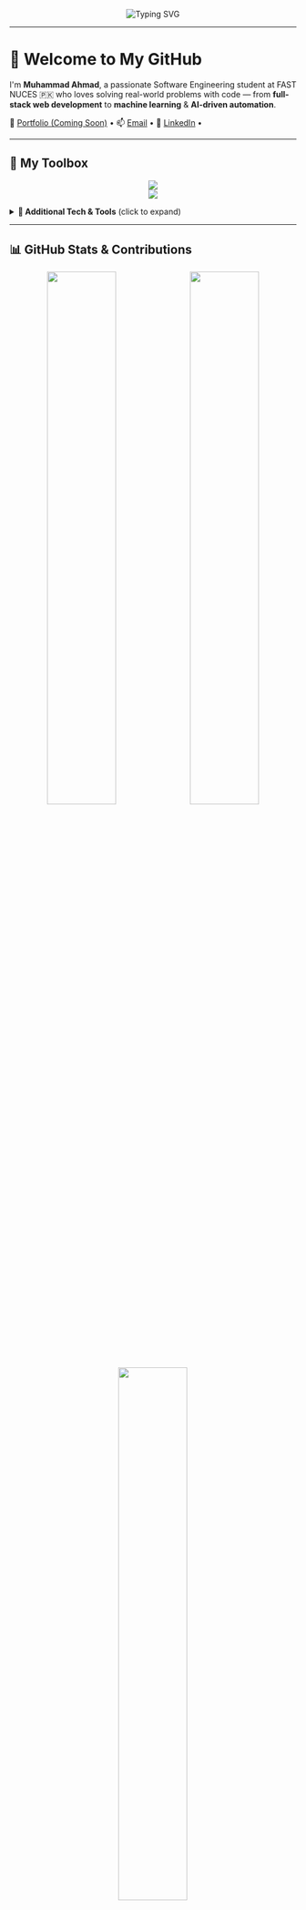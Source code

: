 <!-- BANNER / TYPING ANIMATION -->
<p align="center">
  <img src="https://readme-typing-svg.herokuapp.com?font=Fira+Code&size=24&duration=3000&pause=1000&center=true&width=435&lines=Hey%2C+I'm+Muhammad+Ahmad!;Software+Engineer+%7C+MERN+Stack+Dev+%7C+AI+Enthusiast;Let's+build+something+awesome+together+%F0%9F%92%BB" alt="Typing SVG" />
</p>

---

# 👋 Welcome to My GitHub

I'm **Muhammad Ahmad**, a passionate Software Engineering student at FAST NUCES 🇵🇰 who loves solving real-world problems with code — from **full-stack web development** to **machine learning** & **AI-driven automation**.

🔗 [Portfolio (Coming Soon)]() • 📫 [Email](mailto:ahmadfarooq9123@gmail.com) • 🔗 [LinkedIn](https://www.linkedin.com/in/muhammad-ahmad-a638a32a9/) •

---

## 🚀 My Toolbox

<p align="center">
  <img src="https://skillicons.dev/icons?i=js,ts,react,nodejs,express,mongodb,python,java,cpp,bash,html,css,sql" />
  <br />
  <img src="https://skillicons.dev/icons?i=docker,kubernetes,github,git,figma,linux" />
</p>

<details>
  <summary><b>🧰 Additional Tech & Tools</b> (click to expand)</summary>
  
- **Frameworks/Libraries:** MERN Stack, Spring Boot, Spring MVC, JavaFX, Chart.js, Redux, Axios, jQuery, Bootstrap  
- **AI/ML:** TensorFlow/Keras, PyTorch, Scikit-learn, OpenCV  
- **Tools:** GitHub Actions, Postman, Jira, Apache2, Nginx  
- **Databases:** MySQL, MongoDB, SQL Server  

</details>

---

## 📊 GitHub Stats & Contributions

<p align="center">
  <img src="https://github-readme-stats.vercel.app/api?username=MuhammadAhmadFarooq&show_icons=true&theme=react&hide_border=true" width="49%"/>
  <img src="https://github-readme-streak-stats.herokuapp.com/?user=MuhammadAhmadFarooq&theme=react&hide_border=true" width="49%" />
</p>

<p align="center">
  <img src="https://github-readme-stats.vercel.app/api/top-langs/?username=MuhammadAhmadFarooq&layout=compact&theme=react&hide_border=true" width="49%" />
</p>

---

## 💼 Projects Showcase

| Name | Description | Tech |
|------|-------------|------|
| [🧠 MazeAI](https://github.com/MuhammadAhmadFarooq/MazeAI-Intelligent-Maze-Solver) | AI Maze Solver using BFS, A*, ML & CSP | Python, ML, Visualization |
| [📈 Stock Predictor](https://github.com/MuhammadAhmadFarooq/Neural-Network-Based-Stock-Market-Predictor) | LSTM + Transformers on OHLC data | Python, TensorFlow, Streamlit |
| [🌤️ Weather Gemini](https://github.com/MuhammadAhmadFarooq/my-weather-dashboard) | Weather Dashboard + AI Chatbot | JS, Gemini API, Chart.js |
| [🐔 Poultry Manager](https://github.com/MuhammadAhmadFarooq/PFMS-MERN) | Farm Management System (MERN) | React, Node, MongoDB |
| [💊 Pharmacy System](https://github.com/MuhammadAhmadFarooq/Pharmacy-Managment-System) | JavaFX GUI & SQL integration | Java, MVC, SQL |

---

## 🧠 Current Focus

- ☁️ Exploring Oracle Cloud ERP & consulting systems  
- ⚙️ Scaling DevOps with Kubernetes  
- 🔗 Blockchain in FinTech (IEEE R&D FAST)  
- 🧠 NLP & LLM API integrations  
- 🛠️ Building complex UIs with React + SEO SSR

---

## 🌟 Let's Connect

💬 I’m open to: `Internships`, `Collaborations`, `Hackathons`, and `R&D Projects`.

📧 **Email:** ahmadfarooq9123@gmail.com  
📍 **Based in:** Islamabad, PK  

---

<p align="center">
  <img src="https://komarev.com/ghpvc/?username=MuhammadAhmadFarooq&label=Visitors&color=0e75b6&style=flat" alt="profile views" />
</p>

<p align="center">🧠 “Learning never exhausts the mind.” – Leonardo da Vinci</p>
